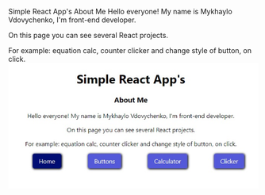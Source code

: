 Simple React App's
About Me
Hello everyone! My name is Mykhaylo Vdovychenko, I'm front-end developer.

On this page you can see several React projects.

For example: equation calc, counter clicker and change style of button, on click.
<br />
![Screenshot](https://github.com/mihavd92/equation-calc/blob/equation-calc/public/image.jpg)



